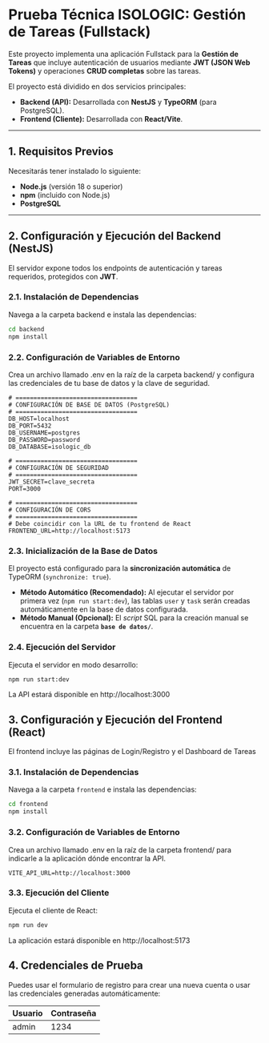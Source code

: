 # Prueba Técnica ISOLOGIC: Gestión de Tareas (Fullstack)

Este proyecto implementa una aplicación Fullstack para la **Gestión de Tareas** que incluye autenticación de usuarios mediante **JWT (JSON Web Tokens)** y operaciones **CRUD completas** sobre las tareas.

El proyecto está dividido en dos servicios principales:

- **Backend (API):** Desarrollada con **NestJS** y **TypeORM** (para PostgreSQL).  
- **Frontend (Cliente):** Desarrollada con **React/Vite**.

---

## 1. Requisitos Previos
Necesitarás tener instalado lo siguiente:

- **Node.js** (versión 18 o superior)  
- **npm** (incluido con Node.js)  
- **PostgreSQL**

---

## 2. Configuración y Ejecución del Backend (NestJS)

El servidor expone todos los endpoints de autenticación y tareas requeridos, protegidos con **JWT**.

### 2.1. Instalación de Dependencias
Navega a la carpeta backend e instala las dependencias:

```bash
cd backend
npm install
```

### 2.2. Configuración de Variables de Entorno
Crea un archivo llamado .env en la raíz de la carpeta backend/ y configura las credenciales de tu base de datos y la clave de seguridad.

```env
# ==================================
# CONFIGURACIÓN DE BASE DE DATOS (PostgreSQL)
# ==================================
DB_HOST=localhost
DB_PORT=5432
DB_USERNAME=postgres
DB_PASSWORD=password
DB_DATABASE=isologic_db

# ==================================
# CONFIGURACIÓN DE SEGURIDAD
# ==================================
JWT_SECRET=clave_secreta
PORT=3000

# ==================================
# CONFIGURACIÓN DE CORS
# ==================================
# Debe coincidir con la URL de tu frontend de React
FRONTEND_URL=http://localhost:5173
```


### 2.3. Inicialización de la Base de Datos
El proyecto está configurado para la **sincronización automática** de TypeORM (`synchronize: true`).

- **Método Automático (Recomendado):** Al ejecutar el servidor por primera vez (`npm run start:dev`), las tablas `user` y `task` serán creadas automáticamente en la base de datos configurada.
- **Método Manual (Opcional):** El *script* SQL para la creación manual se encuentra en la carpeta **`base de datos/`**.

### 2.4. Ejecución del Servidor
Ejecuta el servidor en modo desarrollo:

```bash
npm run start:dev
```
La API estará disponible en http://localhost:3000


## 3. Configuración y Ejecución del Frontend (React)

El frontend incluye las páginas de Login/Registro y el Dashboard de Tareas

### 3.1. Instalación de Dependencias
Navega a la carpeta `frontend` e instala las dependencias:

```bash
cd frontend
npm install
```

### 3.2. Configuración de Variables de Entorno
Crea un archivo llamado .env en la raíz de la carpeta frontend/ para indicarle a la aplicación dónde encontrar la API.

```env
VITE_API_URL=http://localhost:3000
```

### 3.3. Ejecución del Cliente

Ejecuta el cliente de React:
```bash
npm run dev
```
La aplicación estará disponible en http://localhost:5173

## 4. Credenciales de Prueba
Puedes usar el formulario de registro para crear una nueva cuenta o usar las credenciales generadas automáticamente:

| Usuario | Contraseña |
| :--- | :--- |
| admin | 1234 |